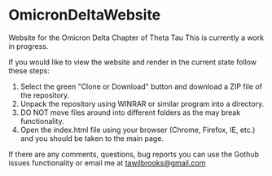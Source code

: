 # OmicronDeltaWebsite
Website for the Omicron Delta Chapter of Theta Tau
This is currently a work in progress.

If you would like to view the website and render in the current state follow these steps:

1. Select the green "Clone or Download" button and download a ZIP file of the repository.
2. Unpack the repository using WINRAR or similar program into a directory.
3. DO NOT move files around into different folders as the may break functionality.
4. Open the index.html file using your browser (Chrome, Firefox, IE, etc.) and you should be taken to the main page.

If there are any comments, questions, bug reports you can use the Gothub issues functionality or email me at tawilbrooks@gmail.com
